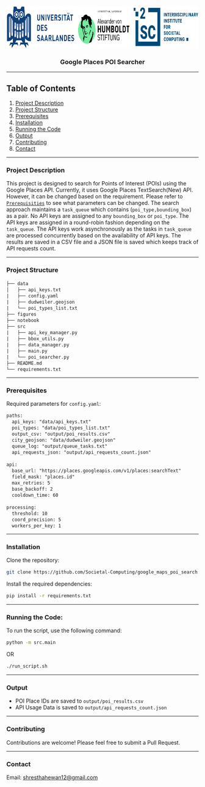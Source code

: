 <!-- PROJECT LOGO -->
<br />
<div align="center">
  <a href="https://www.i2sc.net">
    <img src="figures/logo.png" ="Logo" width="800" height="110">
  </a>

  <h3 align="center">Google Places POI Searcher</h3>

</div>

---

## **Table of Contents**
1. [Project Description](#project-description)
2. [Project Structure](#project-structure)
3. [Prerequisites](#prerequisites)
4. [Installation](#installation)
5. [Running the Code](#running-the-code)
6. [Output](#output)
7. [Contributing](#contributing)
8. [Contact](#contact)

---

### Project Description

This project is designed to search for Points of Interest (POIs) using the Google Places API. Currently, it uses Google Places TextSearch(New) API. However, it can be changed based on the requirement. Please refer to [`Prerequisities`](#prerequisites) to see what parameters can be changed. The search approach maintains a `task_queue` which contains (`poi_type,bounding_box`) as a pair. No API keys are assigned to any `bounding_box` or `poi_type`. The API keys are assigned in a round-robin fashion depending on the `task_queue`. The API keys work asynchronously as the tasks in `task_queue` are processed concurrently based on the availability of API keys. The results are saved in a CSV file and a JSON file is saved which keeps track of API requests count.

---

### Project Structure
```
├── data
│   ├── api_keys.txt
|   ├── config.yaml
|   ├── dudweiler.geojson 
|   └── poi_types_list.txt
├── figures
├── notebook
├── src
|   ├── api_key_manager.py
|   ├── bbox_utils.py
|   ├── data_manager.py
|   ├── main.py
|   └── poi_searcher.py
├── README.md
└── requirements.txt
```
---

### Prerequisites

Required parameters for `config.yaml`:
```
paths:
  api_keys: "data/api_keys.txt"
  poi_types: "data/poi_types_list.txt"
  output_csv: "output/poi_results.csv"
  city_geojson: "data/dudweiler.geojson"
  queue_log: "output/queue_tasks.txt"
  api_requests_json: "output/api_requests_count.json"

api:
  base_url: "https://places.googleapis.com/v1/places:searchText"
  field_mask: "places.id"
  max_retries: 5
  base_backoff: 2
  cooldown_time: 60

processing:
  threshold: 10
  coord_precision: 5
  workers_per_key: 1
```
---

### Installation

Clone the repository:
```bash
git clone https://github.com/Societal-Computing/google_maps_poi_search.git
```

Install the required dependencies:
```bash
pip install -r requirements.txt
```

---

### Running the Code:
To run the script, use the following command:
```bash
python -m src.main
```
OR
```bash
./run_script.sh
```
---

### Output
- POI Place IDs are saved to `output/poi_results.csv`
- API Usage Data is saved to `output/api_requests_count.json`

---

### Contributing
Contributions are welcome! Please feel free to submit a Pull Request.

--- 

### Contact
Email: shresthahewan12@gmail.com
